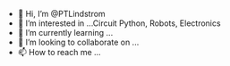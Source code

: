 - 👋 Hi, I’m @PTLindstrom
- 👀 I’m interested in ...Circuit Python, Robots, Electronics
- 🌱 I’m currently learning ...
- 💞️ I’m looking to collaborate on ...
- 📫 How to reach me ...

<!---
PTLindstrom/PTLindstrom is a ✨ special ✨ repository because its `README.md` (this file) appears on your GitHub profile.
You can click the Preview link to take a look at your changes.
--->
